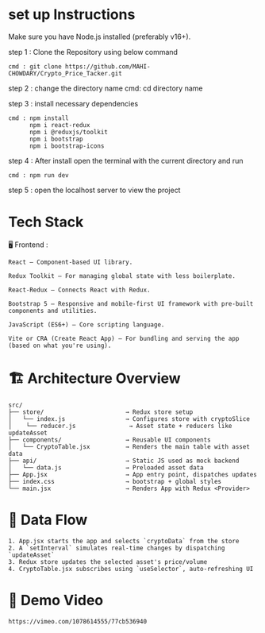 # set up Instructions 

Make sure you have Node.js installed (preferably v16+).

step 1 : Clone the Repository using below command 

    cmd : git clone https://github.com/MAHI-CHOWDARY/Crypto_Price_Tacker.git

step 2 : change the directory name 
    cmd: cd directory name 

step 3 : install necessary dependencies

    cmd : npm install
          npm i react-redux
          npm i @reduxjs/toolkit
          npm i bootstrap
          npm i bootstrap-icons

step 4 : After install open the terminal with the current directory and run 

    cmd : npm run dev 

step 5 : open the localhost server to view the project 


# Tech Stack

🖥️ Frontend : 

    React – Component-based UI library.

    Redux Toolkit – For managing global state with less boilerplate.

    React-Redux – Connects React with Redux.

    Bootstrap 5 – Responsive and mobile-first UI framework with pre-built components and utilities.

    JavaScript (ES6+) – Core scripting language.

    Vite or CRA (Create React App) – For bundling and serving the app (based on what you're using).

# 🏗️ Architecture Overview

    src/
    ├── store/                       → Redux store setup
    │   └── index.js                 → Configures store with cryptoSlice
    │    └── reducer.js               → Asset state + reducers like updateAsset
    ├── components/                  → Reusable UI components
    │   └── CryptoTable.jsx          → Renders the main table with asset data
    ├── api/                         → Static JS used as mock backend
    │   └── data.js                  → Preloaded asset data       
    ├── App.jsx                      → App entry point, dispatches updates
    ├── index.css                    → bootstrap + global styles
    └── main.jsx                     → Renders App with Redux <Provider>


# 🔁 Data Flow

    1. App.jsx starts the app and selects `cryptoData` from the store
    2. A `setInterval` simulates real-time changes by dispatching `updateAsset`
    3. Redux store updates the selected asset's price/volume
    4. CryptoTable.jsx subscribes using `useSelector`, auto-refreshing UI

# 🎥 Demo Video 

    https://vimeo.com/1078614555/77cb536940

   
